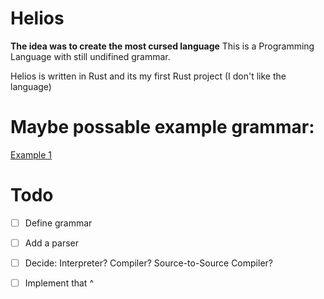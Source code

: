 # Helios
**The idea was to create the most cursed language**
This is a Programming Language with still undifined grammar.

Helios is written in Rust and its my first Rust project (I don't like the language)


# Maybe possable example grammar:
[Example 1](example.txt)

# Todo
- [ ] Define grammar
- [ ] Add a parser
- [ ] Decide: Interpreter? Compiler? Source-to-Source Compiler?
- [ ] Implement that ^

